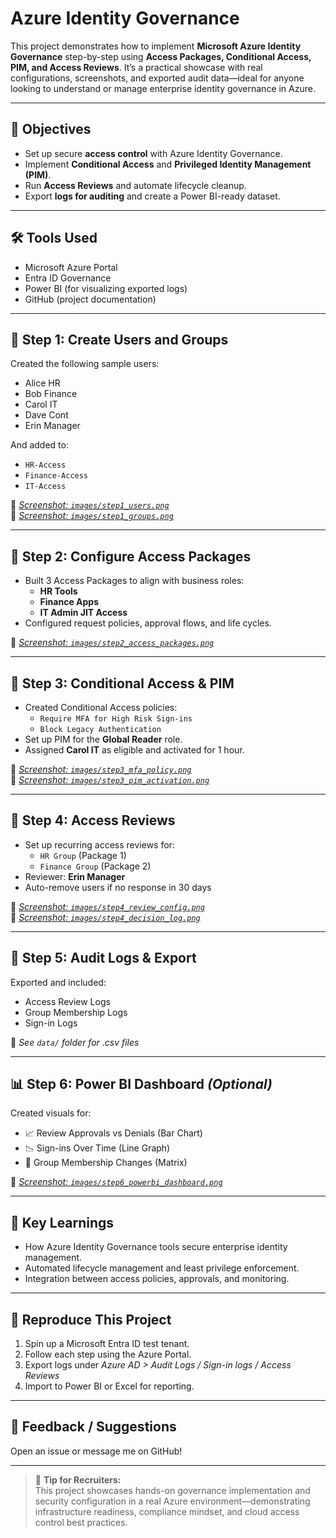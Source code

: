 # Azure Identity Governance

This project demonstrates how to implement **Microsoft Azure Identity Governance** step-by-step using **Access Packages, Conditional Access, PIM, and Access Reviews**. It’s a practical showcase with real configurations, screenshots, and exported audit data—ideal for anyone looking to understand or manage enterprise identity governance in Azure.

---

## 📌 Objectives
- Set up secure **access control** with Azure Identity Governance.
- Implement **Conditional Access** and **Privileged Identity Management (PIM)**.
- Run **Access Reviews** and automate lifecycle cleanup.
- Export **logs for auditing** and create a Power BI-ready dataset.

---

## 🛠️ Tools Used
- Microsoft Azure Portal
- Entra ID Governance
- Power BI (for visualizing exported logs)
- GitHub (project documentation)

---

## 🔐 Step 1: Create Users and Groups
Created the following sample users:
- Alice HR
- Bob Finance
- Carol IT
- Dave Cont
- Erin Manager

And added to:
- `HR-Access`  
- `Finance-Access`  
- `IT-Access`  

📸 *[Screenshot: `images/step1_users.png`](images/step1_users.png)*  
📸 *[Screenshot: `images/step1_groups.png`](images/step1_groups.png)*

---

## 🎫 Step 2: Configure Access Packages
- Built 3 Access Packages to align with business roles:
  - **HR Tools**
  - **Finance Apps**
  - **IT Admin JIT Access**
- Configured request policies, approval flows, and life cycles.

📸 *[Screenshot: `images/step2_access_packages.png`](images/step2_access_packages.png)*

---

## 🚧 Step 3: Conditional Access & PIM
- Created Conditional Access policies:
  - `Require MFA for High Risk Sign-ins`
  - `Block Legacy Authentication`
- Set up PIM for the **Global Reader** role.
- Assigned **Carol IT** as eligible and activated for 1 hour.

📸 *[Screenshot: `images/step3_mfa_policy.png`](images/step3_mfa_policy.png)*  
📸 *[Screenshot: `images/step3_pim_activation.png`](images/step3_pim_activation.png)*

---

## 🔁 Step 4: Access Reviews
- Set up recurring access reviews for:
  - `HR Group` (Package 1)
  - `Finance Group` (Package 2)
- Reviewer: **Erin Manager**
- Auto-remove users if no response in 30 days

📸 *[Screenshot: `images/step4_review_config.png`](images/step4_review_config.png)*  
📸 *[Screenshot: `images/step4_decision_log.png`](images/step4_decision_log.png)*

---

## 📁 Step 5: Audit Logs & Export
Exported and included:
- Access Review Logs  
- Group Membership Logs  
- Sign-in Logs  

📁 *See `data/` folder for .csv files*

---

## 📊 Step 6: Power BI Dashboard *(Optional)*
Created visuals for:
- 📈 Review Approvals vs Denials (Bar Chart)
- 📉 Sign-ins Over Time (Line Graph)
- 🔄 Group Membership Changes (Matrix)

📸 *[Screenshot: `images/step6_powerbi_dashboard.png`](images/step6_powerbi_dashboard.png)*

---

## 🧠 Key Learnings
- How Azure Identity Governance tools secure enterprise identity management.
- Automated lifecycle management and least privilege enforcement.
- Integration between access policies, approvals, and monitoring.

---

## 🔄 Reproduce This Project
1. Spin up a Microsoft Entra ID test tenant.
2. Follow each step using the Azure Portal.
3. Export logs under *Azure AD > Audit Logs / Sign-in logs / Access Reviews*
4. Import to Power BI or Excel for reporting.

---

## 💬 Feedback / Suggestions
Open an issue or message me on GitHub!

---

> 🧠 **Tip for Recruiters:**  
This project showcases hands-on governance implementation and security configuration in a real Azure environment—demonstrating infrastructure readiness, compliance mindset, and cloud access control best practices.
